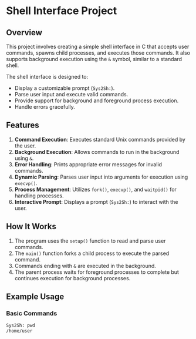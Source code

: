 # Shell Interface Project

## Overview

This project involves creating a simple shell interface in C that accepts user commands, spawns child processes, and executes those commands. It also supports background execution using the `&` symbol, similar to a standard shell.

The shell interface is designed to:
- Display a customizable prompt (`Sys2Sh:`).
- Parse user input and execute valid commands.
- Provide support for background and foreground process execution.
- Handle errors gracefully.

## Features

1. **Command Execution**: Executes standard Unix commands provided by the user.
2. **Background Execution**: Allows commands to run in the background using `&`.
3. **Error Handling**: Prints appropriate error messages for invalid commands.
4. **Dynamic Parsing**: Parses user input into arguments for execution using `execvp()`.
5. **Process Management**: Utilizes `fork()`, `execvp()`, and `waitpid()` for handling processes.
6. **Interactive Prompt**: Displays a prompt (`Sys2Sh:`) to interact with the user.

## How It Works

1. The program uses the `setup()` function to read and parse user commands.
2. The `main()` function forks a child process to execute the parsed command.
3. Commands ending with `&` are executed in the background.
4. The parent process waits for foreground processes to complete but continues execution for background processes.

## Example Usage

### Basic Commands
```bash
Sys2Sh: pwd
/home/user

